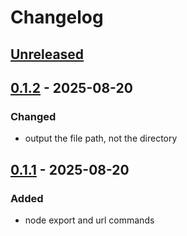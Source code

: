 # Changelog

## [Unreleased]

## [0.1.2] - 2025-08-20

### Changed

- output the file path, not the directory

## [0.1.1] - 2025-08-20

### Added

- node export and url commands

[Unreleased]: https://github.com/schpet/figma-cli/compare/v0.1.2...HEAD
[0.1.2]: https://github.com/schpet/figma-cli/compare/v0.1.1...v0.1.2
[0.1.1]: https://github.com/schpet/figma-cli/releases/tag/v0.1.1
